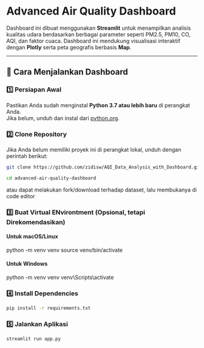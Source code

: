 # Advanced Air Quality Dashboard

Dashboard ini dibuat menggunakan **Streamlit** untuk menampilkan analisis kualitas udara berdasarkan berbagai parameter seperti PM2.5, PM10, CO, AQI, dan faktor cuaca. Dashboard ini mendukung visualisasi interaktif dengan **Plotly** serta peta geografis berbasis **Map**.

---

## 📌 Cara Menjalankan Dashboard

### 1️⃣ Persiapan Awal
Pastikan Anda sudah menginstal **Python 3.7 atau lebih baru** di perangkat Anda.  
Jika belum, unduh dan instal dari [python.org](https://www.python.org/downloads/).

### 2️⃣ Clone Repository
Jika Anda belum memiliki proyek ini di perangkat lokal, unduh dengan perintah berikut:

```bash
git clone https://github.com/zidisw/AQI_Data_Analysis_with_Dashboard.git
```
```bash
cd advanced-air-quality-dashboard
```

atau dapat melakukan fork/download terhadap dataset, lalu membukanya di code editor

### 3️⃣ Buat Virtual ENvirontment (Opsional, tetapi Direkomendasikan)
#### Untuk macOS/Linux
python -m venv venv
source venv/bin/activate

#### Untuk Windows
python -m venv venv
venv\Scripts\activate

### 4️⃣ Install Dependencies
```bash
pip install -r requirements.txt
```

### 5️⃣ Jalankan Aplikasi
```bash
streamlit run app.py
```

